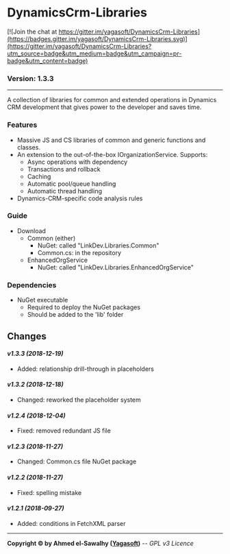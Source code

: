 # DynamicsCrm-Libraries

[![Join the chat at https://gitter.im/yagasoft/DynamicsCrm-Libraries](https://badges.gitter.im/yagasoft/DynamicsCrm-Libraries.svg)](https://gitter.im/yagasoft/DynamicsCrm-Libraries?utm_source=badge&utm_medium=badge&utm_campaign=pr-badge&utm_content=badge)

### Version: 1.3.3
---

A collection of libraries for common and extended operations in Dynamics CRM development that gives power to the developer and saves time.

### Features

  + Massive JS and CS libraries of common and generic functions and classes.
  + An extension to the out-of-the-box IOrganizationService. Supports:
    + Async operations with dependency
    + Transactions and rollback
    + Caching
    + Automatic pool/queue handling
    + Automatic thread handling
  + Dynamics-CRM-specific code analysis rules

### Guide

  + Download
    + Common (either)
      + NuGet: called "LinkDev.Libraries.Common"
      + Common.cs: in the repository
    + EnhancedOrgService
      + NuGet: called "LinkDev.Libraries.EnhancedOrgService"

### Dependencies

  + NuGet executable
    + Required to deploy the NuGet packages
    + Should be added to the 'lib' folder

## Changes

#### _v1.3.3 (2018-12-19)_
+ Added: relationship drill-through in placeholders
#### _v1.3.2 (2018-12-18)_
+ Changed: reworked the placeholder system
#### _v1.2.4 (2018-12-04)_
+ Fixed: removed redundant JS file
#### _v1.2.3 (2018-11-27)_
+ Changed: Common.cs file NuGet package
#### _v1.2.2 (2018-11-27)_
+ Fixed: spelling mistake
#### _v1.2.1 (2018-09-27)_
+ Added: conditions in FetchXML parser

---
**Copyright &copy; by Ahmed el-Sawalhy ([Yagasoft](http://yagasoft.com))** -- _GPL v3 Licence_
